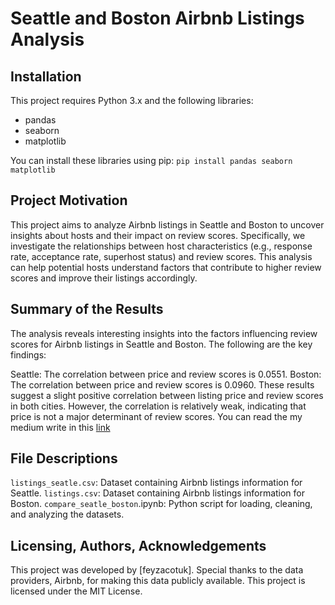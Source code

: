 # Seattle and Boston Airbnb Listings Analysis

## Installation
This project requires Python 3.x and the following libraries:

- pandas
- seaborn
- matplotlib

You can install these libraries using pip:
`
pip install pandas seaborn matplotlib `

## Project Motivation

This project aims to analyze Airbnb listings in Seattle and Boston to uncover insights about hosts and their impact on review scores. Specifically, we investigate the relationships between host characteristics (e.g., response rate, acceptance rate, superhost status) and review scores. This analysis can help potential hosts understand factors that contribute to higher review scores and improve their listings accordingly.

## Summary of the Results
The analysis reveals interesting insights into the factors influencing review scores for Airbnb listings in Seattle and Boston. The following are the key findings:

Seattle:
The correlation between price and review scores is 0.0551.
Boston:
The correlation between price and review scores is 0.0960.
These results suggest a slight positive correlation between listing price and review scores in both cities. However, the correlation is relatively weak, indicating that price is not a major determinant of review scores.
You can read the my medium write in this [link](https://medium.com/@feyzacotukk/optimizing-airbnb-listings-for-higher-review-scores-insights-from-seattle-and-boston-e585a9a6f550)
## File Descriptions
`listings_seatle.csv`: Dataset containing Airbnb listings information for Seattle.
`listings.csv`: Dataset containing Airbnb listings information for Boston.
`compare_seatle_boston`.ipynb: Python script for loading, cleaning, and analyzing the datasets.

## Licensing, Authors, Acknowledgements
This project was developed by [feyzacotuk]. Special thanks to the data providers, Airbnb, for making this data publicly available. This project is licensed under the MIT License.
